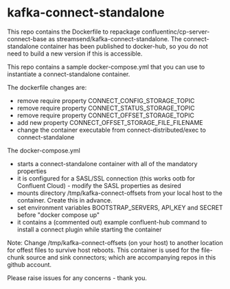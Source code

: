 # kafka-connect-standalone

This repo contains the Dockerfile to repackage confluentinc/cp-server-connect-base as streamsend/kafka-connect-standalone.
The connect-standalone container has been published to docker-hub, so you do not need to build a new version if this is accessible.

This repo contains a sample docker-compose.yml that you can use to instantiate a connect-standalone container.

The dockerfile changes are:
* remove require property CONNECT_CONFIG_STORAGE_TOPIC
* remove require property CONNECT_STATUS_STORAGE_TOPIC
* remove require property CONNECT_OFFSET_STORAGE_TOPIC
* add new property CONNECT_OFFSET_STORAGE_FILE_FILENAME
* change the container executable from connect-distributed/exec to connect-standalone

The docker-compose.yml
* starts a connect-standalone container with all of the mandatory properties
* it is configured for a SASL/SSL connection (this works ootb for Confluent Cloud) - modify the SASL properties as desired
* mounts directory /tmp/kafka-connect-offsets from your local host to the container. Create this in advance.
* set environment variables BOOTSTRAP_SERVERS, API_KEY and SECRET before "docker compose up"
* it contains a (commented out) example confluent-hub command to install a connect plugin while starting the container

Note: Change /tmp/kafka-connect-offsets (on your host) to another location for offest files to survive host reboots.
This container is used for the file-chunk source and sink connectors; which are accompanying repos in this github account.

Please raise issues for any concerns - thank you.


